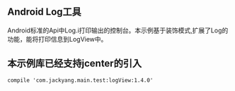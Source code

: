 ## Android Log工具 
Android标准的Api中Log.i打印输出的控制台。本示例基于装饰模式,扩展了Log的功能，能将打印信息到LogView中。


## 本示例库已经支持jcenter的引入
`compile 'com.jackyang.main.test:logView:1.4.0'`